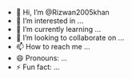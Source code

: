 - 👋 Hi, I’m @Rizwan2005khan
- 👀 I’m interested in ...
- 🌱 I’m currently learning ...
- 💞️ I’m looking to collaborate on ...
- 📫 How to reach me ...
- 😄 Pronouns: ...
- ⚡ Fun fact: ...

<!---
Rizwan2005khan/Rizwan2005khan is a ✨ special ✨ repository because its `README.md` (this file) appears on your GitHub profile.
You can click the Preview link to take a look at your changes.
--->
